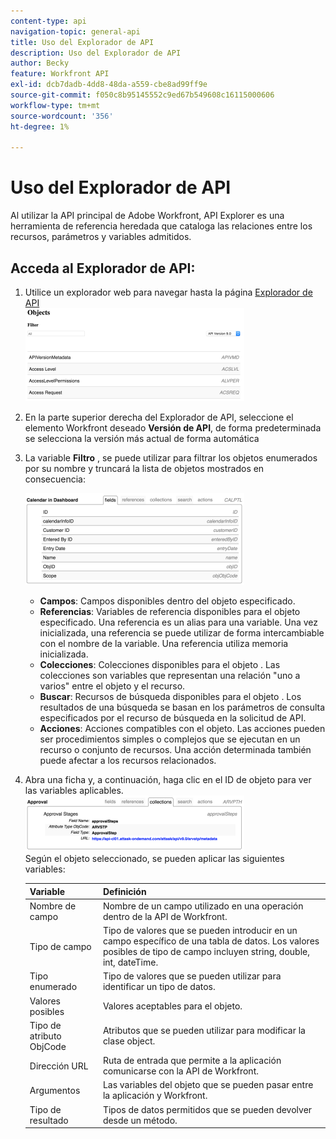 ```yaml
---
content-type: api
navigation-topic: general-api
title: Uso del Explorador de API
description: Uso del Explorador de API
author: Becky
feature: Workfront API
exl-id: dcb7dadb-4dd8-48da-a559-cbe8ad99ff9e
source-git-commit: f050c8b95145552c9ed67b549608c16115000606
workflow-type: tm+mt
source-wordcount: '356'
ht-degree: 1%

---
```



# Uso del Explorador de API

Al utilizar la API principal de Adobe Workfront, API Explorer es una herramienta de referencia heredada que cataloga las relaciones entre los recursos, parámetros y variables admitidos.

## Acceda al Explorador de API:

1. Utilice un explorador web para navegar hasta la página [Explorador de API](https://one.workfront.com/s/api-explorer)\
   ![](assets/mceclip1-350x149.png)

1. En la parte superior derecha del Explorador de API, seleccione el elemento Workfront deseado **Versión de API**, de forma predeterminada se selecciona la versión más actual de forma automática
1. La variable **Filtro** , se puede utilizar para filtrar los objetos enumerados por su nombre y truncará la lista de objetos mostrados en consecuencia:

   ![](assets/mceclip2-350x147.png)

   * **Campos**: Campos disponibles dentro del objeto especificado.
   * **Referencias**: Variables de referencia disponibles para el objeto especificado. Una referencia es un alias para una variable. Una vez inicializada, una referencia se puede utilizar de forma intercambiable con el nombre de la variable. Una referencia utiliza memoria inicializada.
   * **Colecciones**: Colecciones disponibles para el objeto . Las colecciones son variables que representan una relación &quot;uno a varios&quot; entre el objeto y el recurso.
   * **Buscar**: Recursos de búsqueda disponibles para el objeto . Los resultados de una búsqueda se basan en los parámetros de consulta especificados por el recurso de búsqueda en la solicitud de API.
   * **Acciones**: Acciones compatibles con el objeto. Las acciones pueden ser procedimientos simples o complejos que se ejecutan en un recurso o conjunto de recursos. Una acción determinada también puede afectar a los recursos relacionados.

1. Abra una ficha y, a continuación, haga clic en el ID de objeto para ver las variables aplicables.\
   ![](assets/approval-350x89.png)\
   Según el objeto seleccionado, se pueden aplicar las siguientes variables:

   | Variable | Definición |
   |---|---|
   | Nombre de campo | Nombre de un campo utilizado en una operación dentro de la API de Workfront. |
   | Tipo de campo | Tipo de valores que se pueden introducir en un campo específico de una tabla de datos. Los valores posibles de tipo de campo incluyen string, double, int, dateTime. |
   | Tipo enumerado | Tipo de valores que se pueden utilizar para identificar un tipo de datos. |
   | Valores posibles | Valores aceptables para el objeto. |
   | Tipo de atributo ObjCode | Atributos que se pueden utilizar para modificar la clase object. |
   | Dirección URL | Ruta de entrada que permite a la aplicación comunicarse con la API de Workfront. |
   | Argumentos | Las variables del objeto que se pueden pasar entre la aplicación y Workfront. |
   | Tipo de resultado | Tipos de datos permitidos que se pueden devolver desde un método. |
